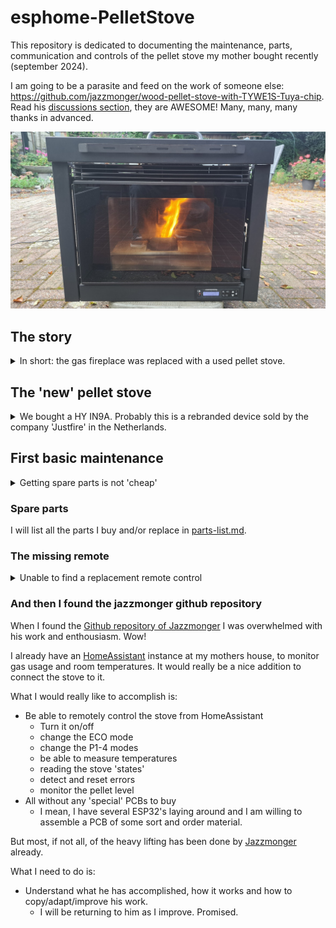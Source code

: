 # esphome-PelletStove

This repository is dedicated to documenting the maintenance, parts, communication and controls of the pellet stove my mother bought recently (september 2024).

I am going to be a parasite and feed on the work of someone else: https://github.com/jazzmonger/wood-pellet-stove-with-TYWE1S-Tuya-chip. Read his [discussions section](https://github.com/jazzmonger/wood-pellet-stove-with-TYWE1S-Tuya-chip/discussions), they are AWESOME! Many, many, many thanks in advanced.

![pellet stove](media/README/image.png)

## The story

<details>
  <summary>In short: the gas fireplace was replaced with a used pellet stove.</summary>
  
My mother (80+) and father (70+) were really happy with their gas stove.

They enjoyed the warmth and liked turning the heat up to more then 22°C, as most elderly people do.

I remember I always had a hard time staying awake in these temperatures in winter times.

![gas stove](media/README/image-1.png)

But then the war in Ukrain broke loose and gas prices went up in the Netherlands. My parents were shocked by the news reports about the high gas prices and decided to stop turning on the gas fireplace to lower their monthly costs.

In basis that was a really good decision, if it were not for the fact that their 1960's house was not that nicely isolated.

Their next decision was to stop heating around 18h and heat only the living room with an electric heater up to 19°C. My mother also bought a cordless electric heating cushion for her back.

It was kind of okay for them, with some amount of complaining by my mother. She wore several layers of clothing and still was not comfortable.

I then decided to look for an alternative for their unused gas fireplace, but was limited by the fact that they absolutely did not want to invest thousands of Euros in a new fireplace. As they stated: they were too old for such an investment.

So the search was for a used pellet stove, that would fit the hole in the wall.

It took me more then a year to find one with an acceptable price. My father died during my search, so he was not going to benefit from it anymore.

Then I found one, the price was okay. The seller did not know of a manufacturer or model number. The gamble was on me to risk the money of someone else. 

The seller was nice and told us he had a good history with this stove. The reason for him to sell it was that it was getting too hot in his home. In my opinion that was not going to be an issue at my mothers place.

The device was demo-ed and we took it home.

</details>

## The 'new' pellet stove

<details>
<summary>
We bought a HY IN9A. Probably this is a rebranded device sold by the company 'Justfire' in the Netherlands.
</summary>

When Google-ing the model name, this led us to the site [http://histove.com](http://histove.com/?AirPelletStove/51.html). The manufacturing company (I assume) is HAINING HEYING HEATING TECHNOLOGY CO., LTD.

### Site Model information

Model: **HY-IN9A**

Capacity: _9KW_

Description: 2019 newly designed European style insert wood pellet stove

| Product parameters(HY-IN9A) |                 |
|-----------------------------|-----------------|
| Heat Area                   | 100㎡            |
| Dimension(W\*H\*D)          | 807\*635\*621mm |
| Air input pipe              | 50mm            |
| Air outlet pipe             | 80mm            |
| Auto-burning Time           | 13h-27h         |
| Consumption for pellet      | 0.8-1.8kg/h     |
| Efficiency                  | 90%             |
| Hopper Capacity             | 23kg            |
| Electronic comsuotion       | 100-400W/h      |
| Rating voltage              | 230v            |

Specifications:

1. Outside: steel coating.
2. Inside: monobloc steel structure, hand welded, heat-resistant up to 1200°C.
3. Door: carbon steel, high temperature resistant, with glass-ceramic.
4. Removable ash box: it collects the ash fallen through the holes in the brazier.
5. Glass-self cleaning: designing wind to blow ash from the glass keeps the glass always cleaning.
6. LCD control panel: it is placed on the upper side of the stove, simple and easy to be used. It is possible to plan the weekly switching on and off of the stove (week-end included).
7. Thermostat: The stove can keep the room's temperature stably. The temperature can be selected by users both on the panel and remote control, showing on the display.
8. Five steps power setting: it is up to your need, which also shows on the display.
9. Remote control
10. Smoke outlet: ø 80 mm, inlet ø 50 mm
11. Electrical supply: 230V-50Hz. 115V-60HZ, 100V-50HZ

### Not entirely true

As one can read, the information provided is mostly correct. So that is a starting point.

### Image search

So I tried to image search the stove I bought and there were several options:

- It is sold as a [Justfire PS-15-5 BUILDIN](https://justfire.nl/pellethaard-9kw-standard-type-black-2500.html)
- It is a Nemaxx stove (once sold in Germany)
  - The Nemaxx P6 is **identical** to the HY 6A.
- Cleveland Ironworks stove.
  - Their model [No.215](https://www.cleveland-ironworks.com/no-215-mini-pellet-stove.html) really looks like the same HY 6A.

</details>

## First basic maintenance

<details>
<summary>
Getting spare parts is not 'cheap'
</summary>

I am by no means a pellet stove expert. Let me get this out first.

What I am is a technical person. Problem solving is my job and I really like making things simple.

So I used my ash-vacuum-cleaner and take a deeper look into it.

The stove was almost clean, with some sealings ruptured.

Then I asked the company Justfire for a maintenance quote, and their response was this:

- Incidental maintenance: €300,-
- the mainboard (MCU) would need replacement because of a fire hazard: €200,-
- the display would need to match the MCU and would also be replaced: €170,-
- the ruptured seals would probably be included in the maintenance, if not that would add another €80,-

**No way that I am going to pay €750,-** for a first maintenance and inspection. They did not ask me for any serial number, model number, date of manufacturing or anything else.

I investigated other sellers for just the sealing-replacements than Justfire, but was unable to find all the seals that I needed. So I paid €80,- for two sealings at Justfire. These I can replace myself easily.

Half an hours of vacuuming, brushing and replacing the seals and we are in business for now.

</details>

### Spare parts

I will list all the parts I buy and/or replace in [parts-list.md](./parts-list.md).

### The missing remote

<details>
<summary>Unable to find a replacement remote control
</summary>

I found out the stove should have a remote. This would be nice so my mother would not need to bend over to control the stove.

I was unable to find a replacement remote for a price less then €80,-. That is too much as far as I am concerned. No guarantees that the remote would work anyway.

Justfire also sells a WiFi module for the ginormous amount of €160,-. But for an extra €160,- they are willing to configure it for me 😄.

</details>

### And then I found the jazzmonger github repository

When I found the [Github repository of Jazzmonger](https://github.com/jazzmonger/wood-pellet-stove-with-TYWE1S-Tuya-chip) I was overwhelmed with his work and enthousiasm. Wow!

I already have an [HomeAssistant](https://www.home-assistant.io/) instance at my mothers house, to monitor gas usage and room temperatures. It would really be a nice addition to connect the stove to it.

What I would really like to accomplish is:

- Be able to remotely control the stove from HomeAssistant
  - Turn it on/off
  - change the ECO mode
  - change the P1-4 modes
  - be able to measure temperatures
  - reading the stove 'states'
  - detect and reset errors
  - monitor the pellet level
- All without any 'special' PCBs to buy
  - I mean, I have several ESP32's laying around and I am willing to assemble a PCB of some sort and order material.

But most, if not all, of the heavy lifting has been done by [Jazzmonger](https://github.com/jazzmonger) already.

What I need to do is:

- Understand what he has accomplished, how it works and how to copy/adapt/improve his work.
  - I will be returning to him as I improve. Promised.